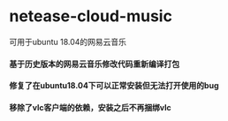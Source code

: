 # netease-cloud-music
可用于ubuntu 18.04的网易云音乐
####  基于历史版本的网易云音乐修改代码重新编译打包
####  修复了在ubuntu18.04下可以正常安装但无法打开使用的bug
####  移除了vlc客户端的依赖，安装之后不再捆绑vlc
